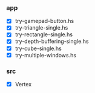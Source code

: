 ### app

* [x] try-gamepad-button.hs
* [x] try-triangle-single.hs
* [x] try-rectangle-single.hs
* [x] try-depth-buffering-single.hs
* [x] try-cube-single.hs
* [x] try-multiple-windows.hs

### src

* [x] Vertex
